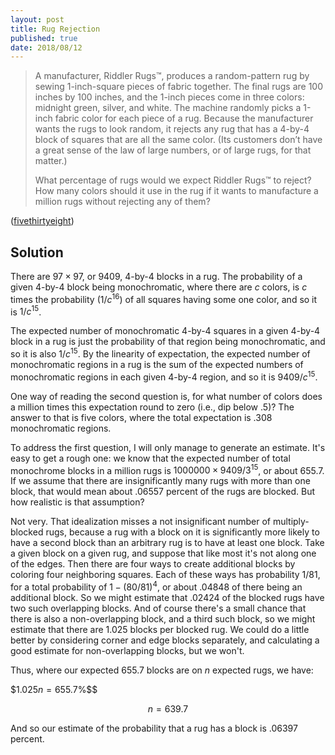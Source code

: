 ```yaml
---
layout: post
title: Rug Rejection
published: true
date: 2018/08/12
---
```


>A manufacturer, Riddler Rugs™, produces a random-pattern rug by sewing 1-inch-square pieces of fabric together. The final rugs are 100 inches by 100 inches, and the 1-inch pieces come in three colors: midnight green, silver, and white. The machine randomly picks a 1-inch fabric color for each piece of a rug. Because the manufacturer wants the rugs to look random, it rejects any rug that has a 4-by-4 block of squares that are all the same color. (Its customers don’t have a great sense of the law of large numbers, or of large rugs, for that matter.)
>
>What percentage of rugs would we expect Riddler Rugs™ to reject? How many colors should it use in the rug if it wants to manufacture a million rugs without rejecting any of them?

<!--more-->

([fivethirtyeight](https://fivethirtyeight.com/features/where-on-earth-is-the-riddler/))

## Solution

There are $97 \times 97$, or $9409$, 4-by-4 blocks in a rug.  The probability of a given 4-by-4 block being monochromatic, where there are $c$ colors, is $c$ times the probability ($1/c^{16}$) of all squares having some one color, and so it is $1/c^{15}$.

The expected number of monochromatic 4-by-4 squares in a given 4-by-4 block in a rug is just the probability of that region being monochromatic, and so it is also $1/c^{15}$. By the linearity of expectation, the expected number of monochromatic regions in a rug is the sum of the expected numbers of monochromatic regions in each given 4-by-4 region, and so it is $9409/c^{15}$. 

One way of reading the second question is, for what number of colors does a million times this expectation round to zero (i.e., dip below $.5$)? The answer to that is five colors, where the total expectation is $.308$ monochromatic regions.

To address the first question, I will only manage to generate an estimate.  It's easy to get a rough one: we know that the expected number of total monochrome blocks in a million rugs is $1000000 \times 9409/3^{15}$, or about $655.7$. If we assume that there are insignificantly many rugs with more than one block, that would mean about $.06557$ percent of the rugs are blocked.  But how realistic is that assumption? 

Not very. That idealization misses a not insignificant number of multiply-blocked rugs, because a rug with a block on it is significantly more likely to have a second block than an arbitrary rug is to have at least one block.  Take a given block on a given rug, and suppose that like most it's not along one of the edges.  Then there are four ways to create additional blocks by coloring four neighboring squares. Each of these ways has probability $1/81$, for a total probability of $1-(80/81)^4$, or about $.04848$ of there being an additional block. So we might estimate that $.02424$ of the blocked rugs have two such overlapping blocks. And of course there's a small chance that there is also a non-overlapping block, and a third such block, so we might estimate that there are $1.025$ blocks per blocked rug. We could do a little better by considering corner and edge blocks separately, and calculating a good estimate for non-overlapping blocks, but we won't.

Thus, where our expected $655.7$ blocks are on $n$ expected rugs, we have:

$$1.025n = 655.7$%$$

$$n = 639.7$$

And so our estimate of the probability that a rug has a block is $.06397$ percent.

<br>
